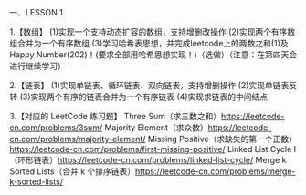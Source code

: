 一、LESSON 1

1.【数组】 
(1)实现一个支持动态扩容的数组，支持增删改操作
(2)实现两个有序数组合并为一个有序数组
(3)学习哈希表思想，并完成leetcode上的两数之和(1)及Happy Number(202)！(要求全部用哈希思想实现！)（选做）（注意：在第四天会进行继续学习）

2.【链表】
(1)实现单链表、循环链表、双向链表，支持增删操作
(2)实现单链表反转
(3)实现两个有序的链表合并为一个有序链表
(4)实现求链表的中间结点

3.【对应的 LeetCode 练习题】
Three Sum（求三数之和）https://leetcode-cn.com/problems/3sum/
Majority Element（求众数）https://leetcode-cn.com/problems/majority-element/
Missing Positive（求缺失的第一个正数）https://leetcode-cn.com/problems/first-missing-positive/
Linked List Cycle I（环形链表）https://leetcode-cn.com/problems/linked-list-cycle/
Merge k Sorted Lists（合并 k 个排序链表）https://leetcode-cn.com/problems/merge-k-sorted-lists/
